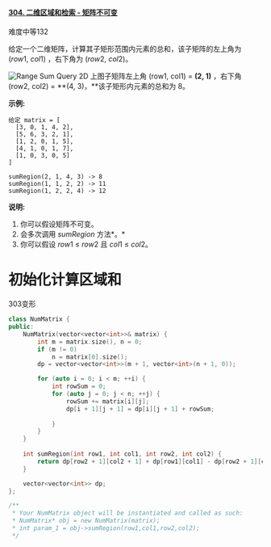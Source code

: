#### [304. 二维区域和检索 - 矩阵不可变](https://leetcode-cn.com/problems/range-sum-query-2d-immutable/)

难度中等132

给定一个二维矩阵，计算其子矩形范围内元素的总和，该子矩阵的左上角为 (*row*1, *col*1) ，右下角为 (*row*2, *col*2)。

![Range Sum Query 2D](https://assets.leetcode-cn.com/aliyun-lc-upload/images/304.png)
上图子矩阵左上角 (row1, col1) = **(2, 1)** ，右下角(row2, col2) = **(4, 3)，**该子矩形内元素的总和为 8。

**示例:**

```
给定 matrix = [
  [3, 0, 1, 4, 2],
  [5, 6, 3, 2, 1],
  [1, 2, 0, 1, 5],
  [4, 1, 0, 1, 7],
  [1, 0, 3, 0, 5]
]

sumRegion(2, 1, 4, 3) -> 8
sumRegion(1, 1, 2, 2) -> 11
sumRegion(1, 2, 2, 4) -> 12
```

**说明:**

1. 你可以假设矩阵不可变。
2. 会多次调用 *sumRegion* 方法*。*
3. 你可以假设 *row*1 ≤ *row*2 且 *col*1 ≤ *col*2。





# 初始化计算区域和

303变形

```c++
class NumMatrix {
public:
    NumMatrix(vector<vector<int>>& matrix) {
        int m = matrix.size(), n = 0;
        if (m != 0)
            n = matrix[0].size();
        dp = vector<vector<int>>(m + 1, vector<int>(n + 1, 0));

        for (auto i = 0; i < m; ++i) {
            int rowSum = 0;
            for (auto j = 0; j < n; ++j) {
                rowSum += matrix[i][j];
                dp[i + 1][j + 1] = dp[i][j + 1] + rowSum;
                
            }
        }
    }
    
    int sumRegion(int row1, int col1, int row2, int col2) {
        return dp[row2 + 1][col2 + 1] + dp[row1][col1] - dp[row2 + 1][col1] - dp[row1][col2 + 1];
    }

    vector<vector<int>> dp;
};

/**
 * Your NumMatrix object will be instantiated and called as such:
 * NumMatrix* obj = new NumMatrix(matrix);
 * int param_1 = obj->sumRegion(row1,col1,row2,col2);
 */
```

